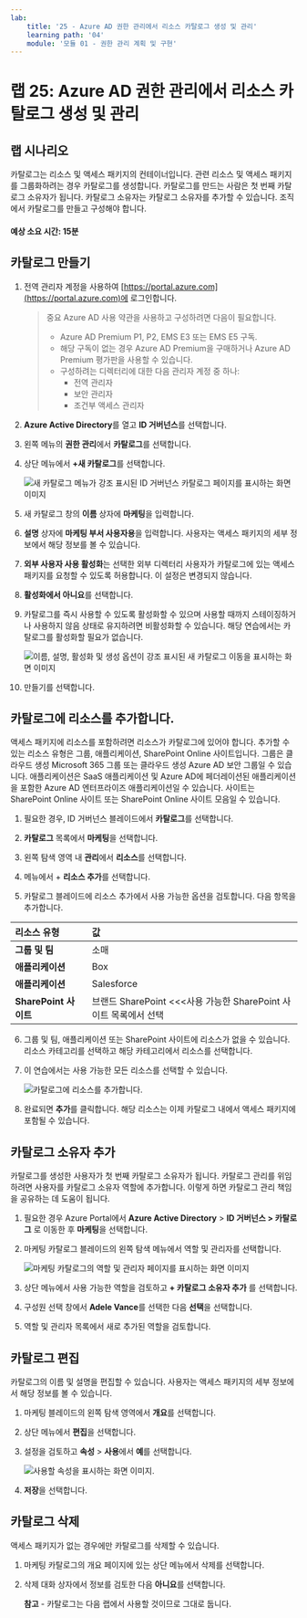 ```yaml
---
lab:
    title: '25 - Azure AD 권한 관리에서 리소스 카탈로그 생성 및 관리'
    learning path: '04'
    module: '모듈 01 - 권한 관리 계획 및 구현'
---
```


# 랩 25: Azure AD 권한 관리에서 리소스 카탈로그 생성 및 관리

## 랩 시나리오

카탈로그는 리소스 및 액세스 패키지의 컨테이너입니다. 관련 리소스 및 액세스 패키지를 그룹화하려는 경우 카탈로그를 생성합니다. 카탈로그를 만드는 사람은 첫 번째 카탈로그 소유자가 됩니다. 카탈로그 소유자는 카탈로그 소유자를 추가할 수 있습니다. 조직에서 카탈로그를 만들고 구성해야 합니다.

#### 예상 소요 시간: 15분

## 카탈로그 만들기

1. 전역 관리자 계정을 사용하여 [https://portal.azure.com](https://portal.azure.com)에 로그인합니다.

    >중요
    >Azure AD 사용 약관을 사용하고 구성하려면 다음이 필요합니다.
    >
    >- Azure AD Premium P1, P2, EMS E3 또는 EMS E5 구독.
    >- 해당 구독이 없는 경우 Azure AD Premium을 구매하거나 Azure AD Premium 평가판을 사용할 수 있습니다.
    >- 구성하려는 디렉터리에 대한 다음 관리자 계정 중 하나:
    >    - 전역 관리자
    >    - 보안 관리자
    >    - 조건부 액세스 관리자

2. **Azure Active Directory**를 열고 **ID 거버넌스**를 선택합니다.

3. 왼쪽 메뉴의 **권한 관리**에서 **카탈로그**를 선택합니다.

4. 상단 메뉴에서 **+새 카탈로그**를 선택합니다.

    ![새 카탈로그 메뉴가 강조 표시된 ID 거버넌스 카탈로그 페이지를 표시하는 화면 이미지 ](./media/lp4-mod1-identity-governance-new-catalog.png)

5. 새 카탈로그 창의 **이름** 상자에 **마케팅**을 입력합니다.

6. **설명** 상자에 **마케팅 부서 사용자용**을 입력합니다. 사용자는 액세스 패키지의 세부 정보에서 해당 정보를 볼 수 있습니다.

7. **외부 사용자 사용 활성화**는 선택한 외부 디렉터리 사용자가 카탈로그에 있는 액세스 패키지를 요청할 수 있도록 허용합니다. 이 설정은 변경되지 않습니다.

8. **활성화에서 아니요**를 선택합니다.

9. 카탈로그를 즉시 사용할 수 있도록 활성화할 수 있으며 사용할 때까지 스테이징하거나 사용하지 않음 상태로 유지하려면 비활성화할 수 있습니다. 해당 연습에서는 카탈로그를 활성화할 필요가 없습니다.

    ![이름, 설명, 활성화 및 생성 옵션이 강조 표시된 새 카탈로그 이동을 표시하는 화면 이미지](./media/lp4-mod1-new-catalog-marketing.png)

10. 만들기를 선택합니다.

## 카탈로그에 리소스를 추가합니다.

액세스 패키지에 리소스를 포함하려면 리소스가 카탈로그에 있어야 합니다. 추가할 수 있는 리소스 유형은 그룹, 애플리케이션, SharePoint Online 사이트입니다. 그룹은 클라우드 생성 Microsoft 365 그룹 또는 클라우드 생성 Azure AD 보안 그룹일 수 있습니다. 애플리케이션은 SaaS 애플리케이션 및 Azure AD에 페더레이션된 애플리케이션을 포함한 Azure AD 엔터프라이즈 애플리케이션일 수 있습니다. 사이트는 SharePoint Online 사이트 또는 SharePoint Online 사이트 모음일 수 있습니다.

1. 필요한 경우, ID 거버넌스 블레이드에서 **카탈로그**를 선택합니다.

2. **카탈로그** 목록에서 **마케팅**을 선택합니다.

3. 왼쪽 탐색 영역 내 **관리**에서 **리소스**를 선택합니다.

4. 메뉴에서 + **리소스 추가**를 선택합니다.

5. 카탈로그 블레이드에 리소스 추가에서 사용 가능한 옵션을 검토합니다.  다음 항목을 추가합니다.

| 리소스 유형 | 값 |
| :------------- | :---------- |
|  **그룹 및 팀** | 소매 |
|  **애플리케이션** | Box |
|  **애플리케이션** | Salesforce |
|  **SharePoint 사이트** | 브랜드 SharePoint <<<사용 가능한 SharePoint 사이트 목록에서 선택 |

6. 그룹 및 팀, 애플리케이션 또는 SharePoint 사이트에 리소스가 없을 수 있습니다. 리소스 카테고리를 선택하고 해당 카테고리에서 리소스를 선택합니다.

7. 이 연습에서는 사용 가능한 모든 리소스를 선택할 수 있습니다.

    ![카탈로그에 리소스를 추가합니다.](./media/catalog-add-resources.png)

8. 완료되면 **추가**를 클릭합니다. 해당 리소스는 이제 카탈로그 내에서 액세스 패키지에 포함될 수 있습니다.

## 카탈로그 소유자 추가

카탈로그를 생성한 사용자가 첫 번째 카탈로그 소유자가 됩니다. 카탈로그 관리를 위임하려면 사용자를 카탈로그 소유자 역할에 추가합니다. 이렇게 하면 카탈로그 관리 책임을 공유하는 데 도움이 됩니다.

1. 필요한 경우 Azure Portal에서 **Azure Active Directory** > **ID 거버넌스 > 카탈로그** 로 이동한 후 **마케팅**을 선택합니다.

2. 마케팅 카탈로그 블레이드의 왼쪽 탐색 메뉴에서 역할 및 관리자를 선택합니다.

    ![마케팅 카탈로그의 역할 및 관리자 페이지를 표시하는 화면 이미지](./media/lp4-mod1-catalog-roles-and-admins.png)

3. 상단 메뉴에서 사용 가능한 역할을 검토하고 **+ 카탈로그 소유자 추가** 를 선택합니다.

4. 구성원 선택 창에서 **Adele Vance**를 선택한 다음 **선택**을 선택합니다.

5. 역할 및 관리자 목록에서 새로 추가된 역할을 검토합니다.

## 카탈로그 편집

카탈로그의 이름 및 설명을 편집할 수 있습니다. 사용자는 액세스 패키지의 세부 정보에서 해당 정보를 볼 수 있습니다.

1. 마케팅 블레이드의 왼쪽 탐색 영역에서 **개요**를 선택합니다.

2. 상단 메뉴에서 **편집**을 선택합니다.

3. 설정을 검토하고 **속성** > **사용**에서 **예**를 선택합니다.

    ![사용할 속성을 표시하는 화면 이미지.](./media/lp4-mod1-edit-marketing-catalog.png)

4. **저장**을 선택합니다.

## 카탈로그 삭제

액세스 패키지가 없는 경우에만 카탈로그를 삭제할 수 있습니다.

1. 마케팅 카탈로그의 개요 페이지에 있는 상단 메뉴에서 삭제를 선택합니다.

2. 삭제 대화 상자에서 정보를 검토한 다음 **아니요**를 선택합니다.

    **참고** - 카탈로그는 다음 랩에서 사용할 것이므로 그대로 둡니다.
